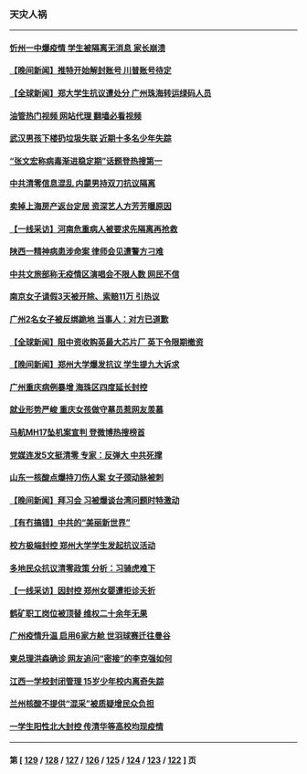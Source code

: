 ### 天灾人祸
---
#### [忻州一中爆疫情 学生被隔离无消息 家长崩溃](../../pages/ncid280/n13869090.md?11200845) 
#### [【晚间新闻】推特开始解封账号 川普账号待定](../../pages/ncid280/n13868807.md?11200845) 
#### [【全球新闻】郑大学生抗议遭处分 广州珠海转运绿码人员](../../pages/ncid280/n13868806.md?11200845) 
#### [油管热门视频 网站代理 翻墙必看视频](http://138.2.39.72:81/youtube.html?epic-marker?11200845)
#### [武汉男孩下楼扔垃圾失联 近期十多名少年失踪](../../pages/ncid280/n13869080.md?11200845) 
#### [“张文宏称病毒渐进稳定期”话题登热搜第一](../../pages/ncid280/n13868956.md?11200845) 
#### [中共清零信息混乱 内蒙男持双刀抗议隔离](../../pages/ncid280/n13868764.md?11200845) 
#### [卖掉上海房产返台定居 资深艺人方芳芳曝原因](../../pages/ncid280/n13868760.md?11200845) 
#### [【一线采访】河南危重病人被要求先隔离再抢救](../../pages/ncid280/n13868552.md?11200845) 
#### [陕西一精神病患涉命案 律师会见遭警方刁难](../../pages/ncid280/n13853876.md?11200845) 
#### [中共文旅部称无疫情区演唱会不限人数 网民不信](../../pages/ncid280/n13868471.md?11200845) 
#### [南京女子请假3天被开除、索赔11万 引热议](../../pages/ncid280/n13868479.md?11200845) 
#### [广州2名女子被反绑跪地 当事人：对方已道歉](../../pages/ncid280/n13868426.md?11200845) 
#### [【全球新闻】阻中资收购英最大芯片厂 英下令限期撤资](../../pages/ncid280/n13868099.md?11200845) 
#### [【晚间新闻】郑州大学爆发抗议 学生提九大诉求](../../pages/ncid280/n13868100.md?11200845) 
#### [广州重庆病例暴增 海珠区四度延长封控](../../pages/ncid280/n13868195.md?11200845) 
#### [就业形势严峻 重庆女孩做守墓员惹网友羡慕](../../pages/ncid280/n13868247.md?11200845) 
#### [马航MH17坠机案宣判 登微博热搜榜首](../../pages/ncid280/n13868181.md?11200845) 
#### [党媒连发5文挺清零 专家：反弹大 中共死撑](../../pages/ncid280/n13867778.md?11200845) 
#### [山东一核酸点爆持刀伤人案 女子颈动脉被刺](../../pages/ncid280/n13867895.md?11200845) 
#### [【晚间新闻】拜习会 习被爆谈台湾问题时特激动](../../pages/ncid280/n13867705.md?11200845) 
#### [【有冇搞错】中共的“美丽新世界”](../../pages/ncid280/n13867722.md?11200845) 
#### [校方极端封控 郑州大学学生发起抗议活动](../../pages/ncid280/n13867620.md?11200845) 
#### [多地民众抗议清零政策 分析：习骑虎难下](../../pages/ncid280/n13867279.md?11200845) 
#### [【一线采访】因封控 郑州女婴遭拒诊夭折](../../pages/ncid280/n13867175.md?11200845) 
#### [鹤矿职工岗位被顶替 维权二十余年无果](../../pages/ncid280/n13866928.md?11200845) 
#### [广州疫情升温 启用6家方舱 世羽球赛迁往曼谷](../../pages/ncid280/n13867015.md?11200845) 
#### [柬总理洪森确诊 网友追问“密接”的李克强如何](../../pages/ncid280/n13866886.md?11200845) 
#### [江西一学校封闭管理 15岁少年校内离奇失踪](../../pages/ncid280/n13867014.md?11200845) 
#### [兰州核酸不提供“混采”被质疑增民众负担](../../pages/ncid280/n13866904.md?11200845) 
#### [一学生阳性北大封控 传清华等高校均现疫情](../../pages/ncid280/n13866802.md?11200845) 

---
#### 第 [ [129](./129.md?11200845) / [128](./128.md?11200845) / [127](./127.md?11200845) / [126](./126.md?11200845) / [125](./125.md?11200845) / [124](./124.md?11200845) / [123](./123.md?11200845) / [122](./122.md?11200845) ] 页
